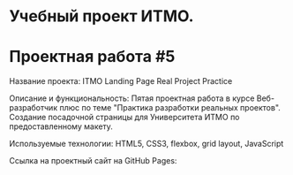 # Учебный проект ИТМО.
# Проектная работа #5

Название проекта: ITMO Landing Page Real Project Practice

Описание и функциональность: Пятая проектная работа в курсе Веб-разработчик плюс по теме "Практика разработки реальных проектов". Создание посадочной страницы для Университета ИТМО по предоставленному макету.

Используемые технологии: HTML5, CSS3, flexbox, grid layout, JavaScript

Ссылка на проектный сайт на GitHub Pages: 
